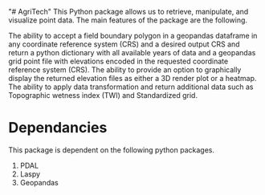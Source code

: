 "# AgriTech" 
This Python package allows us to retrieve, manipulate, and visualize point data. The main features of the package are the following.

The ability to accept a field boundary polygon in a geopandas dataframe in any coordinate reference system (CRS) and a desired output CRS and return a python dictionary with all available years of data and a geopandas grid point file with elevations encoded in the requested coordinate reference system (CRS).
The ability to provide an option to graphically display the returned elevation files as either a 3D render plot or a heatmap.
The ability to apply data transformation and return additional data such as Topographic wetness index (TWI) and Standardized grid.
# Dependancies
This package is dependent on the following python packages.

1. PDAL
2. Laspy
3. Geopandas
